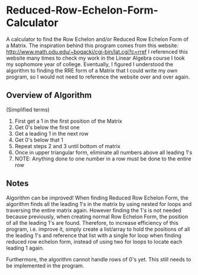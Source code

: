 # Reduced-Row-Echelon-Form-Calculator
A calculator to find the Row Echelon and/or Reduced Row Echelon Form of a Matrix. The inspiration behind this program comes from this website: http://www.math.odu.edu/~bogacki/cgi-bin/lat.cgi?c=rref 
I referenced this website many times to check my work in the Linear Algebra course I took my sophomore year of college. Eventually, I figured I understood the algorithm to finding the RRE form of a Matrix that I could write my own program, so I would not need to reference the website over and over again.

## Overview of Algorithm
(Simplified terms)
1) First get a 1 in the first position of the Matrix
2) Get 0's below the first one
3) Get a leading 1 in the next row
4) Get 0's below that 1
5) Repeat steps 2 and 3 until bottom of matrix
6) Once in upper triangular form, eliminate all numbers above all leading 1's
7) NOTE: Anything done to one number in a row must be done to the entire row

## Notes
Algorithm can be improved!
When finding Reduced Row Echelon Form, the algorithm finds all the leading 1's in the matrix by using nested for loops and traversing the entire matrix again. However finding the 1's is not needed because previously, when creating normal Row Echelon Form, the position of all the leading 1's are found. Therefore, to increase efficiency of this program, i.e. improve it, simply create a list/array to hold the positions of all the leading 1's and reference that list with a single for loop when finding reduced row echelon form, instead of
using two for loops to locate each leading 1 again.

Furthermore, the algorithm cannot handle rows of 0's yet. This still needs to be implemented in the program.

